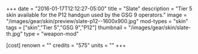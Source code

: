 +++
date = "2016-01-17T12:12:27-05:00"
title = "Slate"
description = "Tier 5 skin available for the P12 handgun used by the GSG 9 operators."
image = "/images/gear/skin/preview/slate-p12--1600x900.jpg"
mod-types = "skin"
tags = ["skin","Tier 5","GSG 9","P12"]
thumbnail = "/images/gear/skin/slate-th.jpg"
type = "weapon-mod"

[cost]
  renown = ""
  credits = "575"
  units = ""
+++
